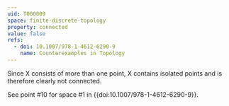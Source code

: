 ```yaml
---
uid: T000009
space: finite-discrete-topology
property: connected
value: false
refs:
  - doi: 10.1007/978-1-4612-6290-9 
    name: Counterexamples in Topology
---
```

Since X consists of more than one point, X contains isolated points and is therefore clearly not connected.

See point #10 for space #1 in {{doi:10.1007/978-1-4612-6290-9}}.
